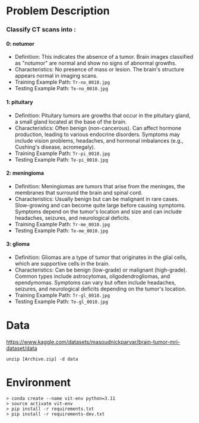 # Problem Description

### Classify CT scans into :

#### 0: notumor
- Definition: This indicates the absence of a tumor. Brain images classified as "notumor" are normal and show no signs of abnormal growths.
- Characteristics: No presence of mass or lesion. The brain's structure appears normal in imaging scans.
- Training Example Path: `Tr-no_0010.jpg`
- Testing Example Path: `Te-no_0010.jpg`

#### 1: pituitary
- Definition: Pituitary tumors are growths that occur in the pituitary gland, a small gland located at the base of the brain.
- Characteristics:
Often benign (non-cancerous).
Can affect hormone production, leading to various endocrine disorders.
Symptoms may include vision problems, headaches, and hormonal imbalances (e.g., Cushing's disease, acromegaly).
- Training Example Path: `Tr-pi_0010.jpg`
- Testing Example Path: `Te-pi_0010.jpg`

#### 2: meningioma
- Definition: Meningiomas are tumors that arise from the meninges, the membranes that surround the brain and spinal cord.
- Characteristics:
Usually benign but can be malignant in rare cases.
Slow-growing and can become quite large before causing symptoms.
Symptoms depend on the tumor's location and size and can include headaches, seizures, and neurological deficits.
- Training Example Path: `Tr-me_0010.jpg`
- Testing Example Path: `Te-me_0010.jpg`

#### 3: glioma
- Definition: Gliomas are a type of tumor that originates in the glial cells, which are supportive cells in the brain.
- Characteristics:
Can be benign (low-grade) or malignant (high-grade).
Common types include astrocytomas, oligodendrogliomas, and ependymomas.
Symptoms can vary but often include headaches, seizures, and neurological deficits depending on the tumor's location.
- Training Example Path: `Tr-gl_0010.jpg`
- Testing Example Path: `Te-gl_0010.jpg`

# Data
https://www.kaggle.com/datasets/masoudnickparvar/brain-tumor-mri-dataset/data

```
unzip [Archive.zip] -d data
```

# Environment
```
> conda create --name vit-env python=3.11
> source activate vit-env
> pip install -r requirements.txt
> pip install -r requirements-dev.txt
```